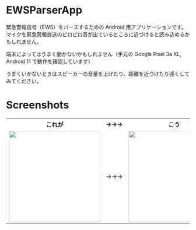 # EWSParserApp
 緊急警報信号（EWS）をパースするための Android 用アプリケーションです。マイクを緊急警報放送のピロピロ音が出ているところに近づけると読み込めるかもしれません。

 端末によってはうまく動かないかもしれません（手元の Google Pixel 3a XL, Android 11 で動作を確認しています）

 うまくいかないときはスピーカーの音量を上げたり、距離を近づけたり遠くしてみてください。

# Screenshots

<table>
<tr>
<th>これが</th>
<th>→→→</th>
<th>こう</th>
</tr>
<tr>
<td><img src="https://user-images.githubusercontent.com/30387586/109414936-2d5fc200-79f9-11eb-8d85-c96ac33d5bd2.png" width="250px"></td>
<td>→→→</td>
<td><img src="https://user-images.githubusercontent.com/30387586/109414933-2c2e9500-79f9-11eb-986e-31b4a3ce7af0.png" width="250px"></td>
</table>